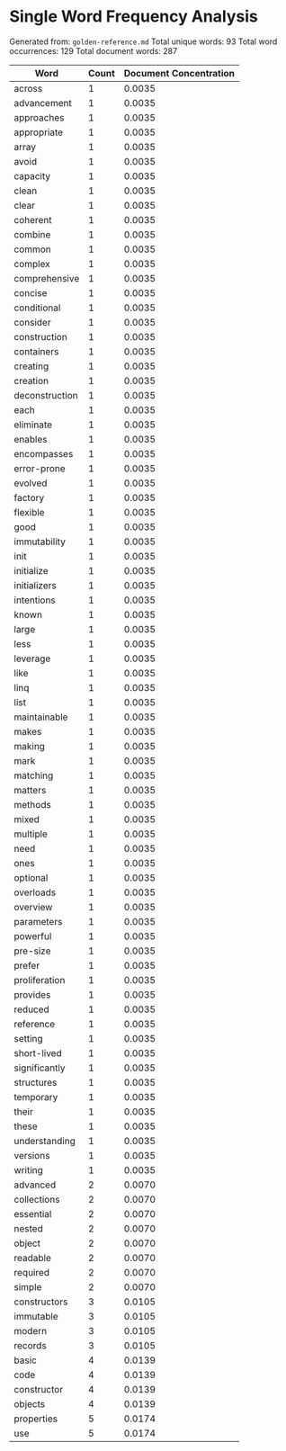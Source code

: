 # Single Word Frequency Analysis

Generated from: `golden-reference.md`
Total unique words: 93
Total word occurrences: 129
Total document words: 287

| Word | Count | Document Concentration |
|------|-------|------------------------|
| across | 1 | 0.0035 |
| advancement | 1 | 0.0035 |
| approaches | 1 | 0.0035 |
| appropriate | 1 | 0.0035 |
| array | 1 | 0.0035 |
| avoid | 1 | 0.0035 |
| capacity | 1 | 0.0035 |
| clean | 1 | 0.0035 |
| clear | 1 | 0.0035 |
| coherent | 1 | 0.0035 |
| combine | 1 | 0.0035 |
| common | 1 | 0.0035 |
| complex | 1 | 0.0035 |
| comprehensive | 1 | 0.0035 |
| concise | 1 | 0.0035 |
| conditional | 1 | 0.0035 |
| consider | 1 | 0.0035 |
| construction | 1 | 0.0035 |
| containers | 1 | 0.0035 |
| creating | 1 | 0.0035 |
| creation | 1 | 0.0035 |
| deconstruction | 1 | 0.0035 |
| each | 1 | 0.0035 |
| eliminate | 1 | 0.0035 |
| enables | 1 | 0.0035 |
| encompasses | 1 | 0.0035 |
| error-prone | 1 | 0.0035 |
| evolved | 1 | 0.0035 |
| factory | 1 | 0.0035 |
| flexible | 1 | 0.0035 |
| good | 1 | 0.0035 |
| immutability | 1 | 0.0035 |
| init | 1 | 0.0035 |
| initialize | 1 | 0.0035 |
| initializers | 1 | 0.0035 |
| intentions | 1 | 0.0035 |
| known | 1 | 0.0035 |
| large | 1 | 0.0035 |
| less | 1 | 0.0035 |
| leverage | 1 | 0.0035 |
| like | 1 | 0.0035 |
| linq | 1 | 0.0035 |
| list | 1 | 0.0035 |
| maintainable | 1 | 0.0035 |
| makes | 1 | 0.0035 |
| making | 1 | 0.0035 |
| mark | 1 | 0.0035 |
| matching | 1 | 0.0035 |
| matters | 1 | 0.0035 |
| methods | 1 | 0.0035 |
| mixed | 1 | 0.0035 |
| multiple | 1 | 0.0035 |
| need | 1 | 0.0035 |
| ones | 1 | 0.0035 |
| optional | 1 | 0.0035 |
| overloads | 1 | 0.0035 |
| overview | 1 | 0.0035 |
| parameters | 1 | 0.0035 |
| powerful | 1 | 0.0035 |
| pre-size | 1 | 0.0035 |
| prefer | 1 | 0.0035 |
| proliferation | 1 | 0.0035 |
| provides | 1 | 0.0035 |
| reduced | 1 | 0.0035 |
| reference | 1 | 0.0035 |
| setting | 1 | 0.0035 |
| short-lived | 1 | 0.0035 |
| significantly | 1 | 0.0035 |
| structures | 1 | 0.0035 |
| temporary | 1 | 0.0035 |
| their | 1 | 0.0035 |
| these | 1 | 0.0035 |
| understanding | 1 | 0.0035 |
| versions | 1 | 0.0035 |
| writing | 1 | 0.0035 |
| advanced | 2 | 0.0070 |
| collections | 2 | 0.0070 |
| essential | 2 | 0.0070 |
| nested | 2 | 0.0070 |
| object | 2 | 0.0070 |
| readable | 2 | 0.0070 |
| required | 2 | 0.0070 |
| simple | 2 | 0.0070 |
| constructors | 3 | 0.0105 |
| immutable | 3 | 0.0105 |
| modern | 3 | 0.0105 |
| records | 3 | 0.0105 |
| basic | 4 | 0.0139 |
| code | 4 | 0.0139 |
| constructor | 4 | 0.0139 |
| objects | 4 | 0.0139 |
| properties | 5 | 0.0174 |
| use | 5 | 0.0174 |
